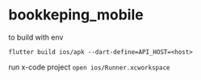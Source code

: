 # bookkeping_mobile

to build with env 

```flutter build ios/apk --dart-define=API_HOST=<host>```

run x-code project
```open ios/Runner.xcworkspace```